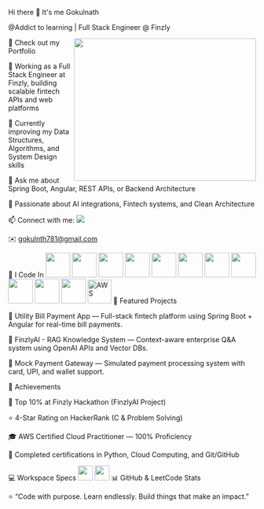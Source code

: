Hi there 👋 It's me Gokulnath

@Addict to learning | Full Stack Engineer @ Finzly

<img align="right" width="370" height="290" src="https://i.pinimg.com/originals/47/f0/34/47f0342cec72b800463bf003eac1257e.gif">

🔭 Check out my Portfolio

💼 Working as a Full Stack Engineer at Finzly, building scalable fintech APIs and web platforms

🌱 Currently improving my Data Structures, Algorithms, and System Design skills

💬 Ask me about Spring Boot, Angular, REST APIs, or Backend Architecture

🧠 Passionate about AI integrations, Fintech systems, and Clean Architecture

📫 Connect with me:
<img src="https://img.shields.io/badge/LinkedIn-0077B5?style=for-the-badge&logo=linkedin&logoColor=white" />

✉️ gokulnth781@gmail.com

🧠 I Code In
<img height="50" width="50" src="https://img.icons8.com/color/48/000000/java-coffee-cup-logo.png"/> <img height="50" width="50" src="https://img.icons8.com/color/48/000000/python.png"/> <img height="50" width="50" src="https://img.icons8.com/color/48/000000/typescript.png"/> <img height="50" width="50" src="https://img.icons8.com/color/48/000000/angularjs.png"/> <img height="50" width="50" src="https://img.icons8.com/color/48/000000/html-5.png"/> <img height="50" width="50" src="https://img.icons8.com/color/48/000000/css3.png"/> <img height="50" width="50" src="https://img.icons8.com/color/48/000000/bootstrap.png"/> <img height="50" width="50" src="https://img.icons8.com/color/48/000000/javascript.png"/> <img height="50" width="50" src="https://img.icons8.com/color/48/000000/mysql-logo.png"/> <img height="50" width="50" src="https://img.icons8.com/color/48/000000/postgreesql.png"/> <img height="50" width="50" src="https://img.icons8.com/color/48/000000/spring-logo.png"/> <img width="48" height="48" src="https://img.icons8.com/external-tal-revivo-color-tal-revivo/48/external-amazon-web-services-a-subsidiary-of-amazon-that-provides-on-demand-cloud-computing-logo-color-tal-revivo.png" alt="AWS"/>
🚀 Featured Projects

🧾 Utility Bill Payment App
 — Full-stack fintech platform using Spring Boot + Angular for real-time bill payments.

🤖 FinzlyAI - RAG Knowledge System
 — Context-aware enterprise Q&A system using OpenAI APIs and Vector DBs.

🏦 Mock Payment Gateway
 — Simulated payment processing system with card, UPI, and wallet support.

🏅 Achievements

🥇 Top 10% at Finzly Hackathon (FinzlyAI Project)

⭐ 4-Star Rating on HackerRank (C & Problem Solving)

🎓 AWS Certified Cloud Practitioner — 100% Proficiency

📜 Completed certifications in Python, Cloud Computing, and Git/GitHub

💻 Workspace Specs
<img height="30" src="https://img.shields.io/badge/NVIDIA-GTX1650-76B900?style=for-the-badge&logo=nvidia&logoColor=white"/> <img height="30" src="https://img.shields.io/badge/AMD-Ryzen_5_5600H-ED1C24?style=for-the-badge&logo=amd&logoColor=white"/>
📊 GitHub & LeetCode Stats




⭐ “Code with purpose. Learn endlessly. Build things that make an impact.”
